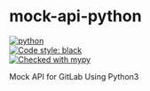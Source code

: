 # mock-api-python
[![python](https://img.shields.io/badge/Python-3.12-3776AB.svg?style=flat&logo=python&logoColor=white)](https://www.python.org)  
[![Code style: black](https://img.shields.io/badge/code%20style-black-000000.svg)](https://github.com/psf/black)  
[![Checked with mypy](http://www.mypy-lang.org/static/mypy_badge.svg)](http://mypy-lang.org/)  

Mock API for GitLab Using Python3
